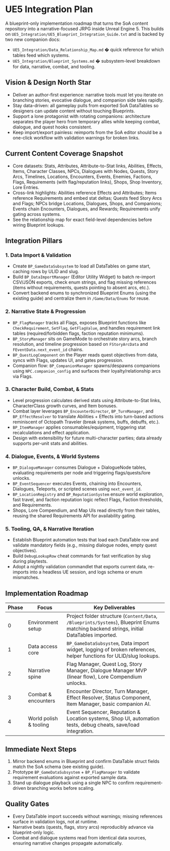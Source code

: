 # UE5 Integration Plan

A blueprint-only implementation roadmap that turns the SoA content repository into a narrative-focused JRPG inside Unreal Engine 5. This builds on `UE5_Integration/UE5_Blueprint_Integration_Guide.txt` and is backed by two new companion docs:

- `UE5_Integration/Data_Relationship_Map.md` � quick reference for which tables feed which systems.
- `UE5_Integration/Blueprint_Systems.md` � subsystem-level breakdown for data, narrative, combat, and tooling.

## Vision & Design North Star
- Deliver an author-first experience: narrative tools must let you iterate on branching stories, evocative dialogue, and companion side tales rapidly.
- Stay data-driven: all gameplay pulls from exported SoA DataTables so designers can update content without touching Blueprints.
- Support a lone protagonist with rotating companions: architecture separates the player hero from temporary allies while keeping combat, dialogue, and quest hooks consistent.
- Keep import/export painless: reimports from the SoA editor should be a one-click workflow with validation warnings for broken links.

## Current Content Coverage Snapshot
- Core datasets: Stats, Attributes, Attribute-to-Stat links, Abilities, Effects, Items, Character Classes, NPCs, Dialogues with Nodes, Quests, Story Arcs, Timelines, Locations, Encounters, Events, Enemies, Factions, Flags, Requirements (with flag/reputation links), Shops, Shop Inventory, Lore Entries.
- Cross-link highlights: Abilities reference Effects and Attributes; Items reference Requirements and embed stat deltas; Quests feed Story Arcs and Flags; NPCs bridge Locations, Dialogues, Shops, and Companions; Events chain Encounters, Dialogues, and Rewards; Requirements unify gating across systems.
- See the relationship map for exact field-level dependencies before wiring Blueprint lookups.

## Integration Pillars
### 1. Data Import & Validation
- Create `BP_GameDataSubsystem` to load all DataTables on game start, caching rows by ULID and slug.
- Build `BP_DataImportManager` (Editor Utility Widget) to batch re-import CSV/JSON exports, check enum strings, and flag missing references (items without requirements, quests pointing to absent arcs, etc.).
- Convert backend enums to synchronized Blueprint Enums (using the existing guide) and centralize them in `/Game/Data/Enums` for reuse.

### 2. Narrative State & Progression
- `BP_FlagManager` tracks all Flags, exposes Blueprint functions like `CheckRequirement`, `SetFlag`, `GetFlagValue`, and handles requirement link tables (required/forbidden flags, faction reputation minimums).
- `BP_StoryManager` sits on GameMode to orchestrate story arcs, branch resolution, and timeline progression based on `FStoryArcData` and `FEventData.next_event_id` chains.
- `BP_QuestLogComponent` on the Player reads quest objectives from data, syncs with Flags, updates UI, and gates progression.
- Companion flow: `BP_CompanionManager` spawns/despawns companions using `NPC.companion_config` and surfaces their loyalty/relationship arcs via Flags.

### 3. Character Build, Combat, & Stats
- Level progression calculates derived stats using Attribute-to-Stat links, CharacterClass growth curves, and Item bonuses.
- Combat layer leverages `BP_EncounterDirector`, `BP_TurnManager`, and `BP_EffectResolver` to translate Abilities + Effects into turn-based actions reminiscent of Octopath Traveler (break systems, buffs, debuffs, etc.).
- `BP_ItemManager` applies consumables/equipment, triggering stat recalculations and effect application.
- Design with extensibility for future multi-character parties; data already supports per-unit stats and abilities.

### 4. Dialogue, Events, & World Systems
- `BP_DialogueManager` consumes Dialogue + DialogueNode tables, evaluating requirements per node and triggering flags/quests/lore unlocks.
- `BP_EventSequencer` executes Events, chaining into Encounters, Dialogues, Teleports, or scripted scenes using `next_event_id`.
- `BP_LocationRegistry` and `BP_ReputationSystem` ensure world exploration, fast travel, and faction reputation logic reflect Flags, Faction thresholds, and Requirements.
- Shops, Lore Compendium, and Map UIs read directly from their tables, reusing the shared Requirements API for availability gating.

### 5. Tooling, QA, & Narrative Iteration
- Establish Blueprint automation tests that load each DataTable row and validate mandatory fields (e.g., missing dialogue nodes, empty quest objectives).
- Build `DebugLookupRow` cheat commands for fast verification by slug during playtests.
- Adopt a nightly validation commandlet that exports current data, re-imports into a headless UE session, and logs schema or enum mismatches.

## Implementation Roadmap
| Phase     | Focus                     | Key Deliverables 
| ---       | ---                       | ---               
| 0         | Environment setup         | Project folder structure (`Content/Data`, `/Blueprints/Systems`), Blueprint Enums matching backend strings, initial DataTables imported. 
| 1         | Data access core          | `BP_GameDataSubsystem`, Data import widget, logging of broken references, helper functions for ULID/slug lookups. 
| 2         | Narrative spine           | Flag Manager, Quest Log, Story Manager, Dialogue Manager MVP (linear flow), Lore Compendium unlocks. 
| 3         | Combat & encounters       | Encounter Director, Turn Manager, Effect Resolver, Status Component, Item Manager, basic companion AI. 
| 4         | World polish & tooling    | Event Sequencer, Reputation & Location systems, Shop UI, automation tests, debug cheats, save/load integration. 

## Immediate Next Steps
1. Mirror backend enums in Blueprint and confirm DataTable struct fields match the SoA schema (see existing guide).
2. Prototype `BP_GameDataSubsystem` + `BP_FlagManager` to validate requirement evaluations against exported sample data.
3. Stand up dialogue playback using a single NPC to confirm requirement-driven branching works before scaling.

## Quality Gates
- Every DataTable import succeeds without warnings; missing references surface in validation logs, not at runtime.
- Narrative beats (quests, flags, story arcs) reproducibly advance via blueprint-only logic.
- Combat and dialogue systems read from identical data sources, ensuring narrative changes propagate automatically.


